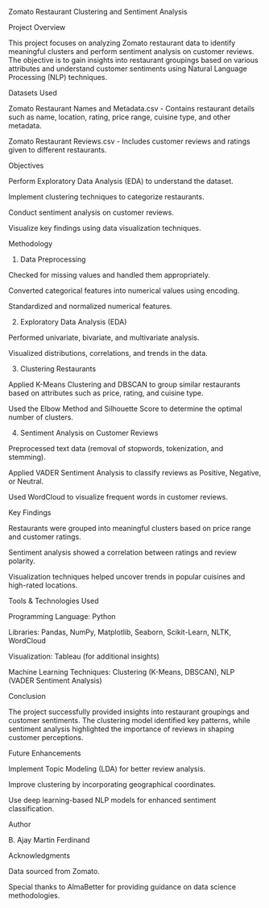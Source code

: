 Zomato Restaurant Clustering and Sentiment Analysis

Project Overview

This project focuses on analyzing Zomato restaurant data to identify meaningful clusters and perform sentiment analysis on customer reviews. The objective is to gain insights into restaurant groupings based on various attributes and understand customer sentiments using Natural Language Processing (NLP) techniques.

Datasets Used

Zomato Restaurant Names and Metadata.csv - Contains restaurant details such as name, location, rating, price range, cuisine type, and other metadata.

Zomato Restaurant Reviews.csv - Includes customer reviews and ratings given to different restaurants.

Objectives

Perform Exploratory Data Analysis (EDA) to understand the dataset.

Implement clustering techniques to categorize restaurants.

Conduct sentiment analysis on customer reviews.

Visualize key findings using data visualization techniques.

Methodology

1. Data Preprocessing

Checked for missing values and handled them appropriately.

Converted categorical features into numerical values using encoding.

Standardized and normalized numerical features.

2. Exploratory Data Analysis (EDA)

Performed univariate, bivariate, and multivariate analysis.

Visualized distributions, correlations, and trends in the data.

3. Clustering Restaurants

Applied K-Means Clustering and DBSCAN to group similar restaurants based on attributes such as price, rating, and cuisine type.

Used the Elbow Method and Silhouette Score to determine the optimal number of clusters.

4. Sentiment Analysis on Customer Reviews

Preprocessed text data (removal of stopwords, tokenization, and stemming).

Applied VADER Sentiment Analysis to classify reviews as Positive, Negative, or Neutral.

Used WordCloud to visualize frequent words in customer reviews.

Key Findings

Restaurants were grouped into meaningful clusters based on price range and customer ratings.

Sentiment analysis showed a correlation between ratings and review polarity.

Visualization techniques helped uncover trends in popular cuisines and high-rated locations.

Tools & Technologies Used

Programming Language: Python

Libraries: Pandas, NumPy, Matplotlib, Seaborn, Scikit-Learn, NLTK, WordCloud

Visualization: Tableau (for additional insights)

Machine Learning Techniques: Clustering (K-Means, DBSCAN), NLP (VADER Sentiment Analysis)

Conclusion

The project successfully provided insights into restaurant groupings and customer sentiments. The clustering model identified key patterns, while sentiment analysis highlighted the importance of reviews in shaping customer perceptions.

Future Enhancements

Implement Topic Modeling (LDA) for better review analysis.

Improve clustering by incorporating geographical coordinates.

Use deep learning-based NLP models for enhanced sentiment classification.

Author

B. Ajay Martin Ferdinand


Acknowledgments

Data sourced from Zomato.

Special thanks to AlmaBetter for providing guidance on data science methodologies.

